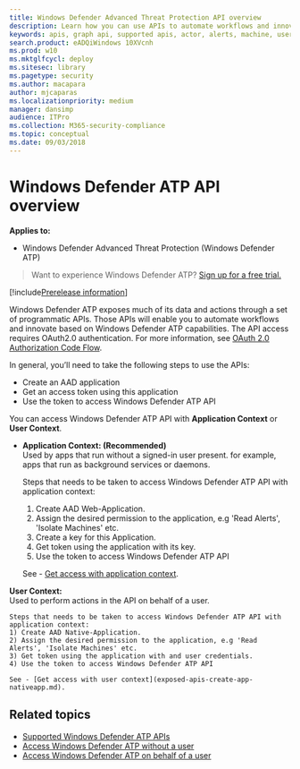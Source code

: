 ```yaml
---
title: Windows Defender Advanced Threat Protection API overview  
description: Learn how you can use APIs to automate workflows and innovate based on Windows Defender ATP capabilities
keywords: apis, graph api, supported apis, actor, alerts, machine, user, domain, ip, file, advanced hunting, query
search.product: eADQiWindows 10XVcnh
ms.prod: w10
ms.mktglfcycl: deploy
ms.sitesec: library
ms.pagetype: security
ms.author: macapara
author: mjcaparas
ms.localizationpriority: medium
manager: dansimp
audience: ITPro
ms.collection: M365-security-compliance 
ms.topic: conceptual
ms.date: 09/03/2018
---
```


# Windows Defender ATP API overview

**Applies to:**
- Windows Defender Advanced Threat Protection (Windows Defender ATP)


>Want to experience Windows Defender ATP? [Sign up for a free trial.](https://www.microsoft.com/en-us/WindowsForBusiness/windows-atp?ocid=docs-wdatp-exposedapis-abovefoldlink) 

[!include[Prerelease information](prerelease.md)]

Windows Defender ATP exposes much of its data and actions through a set of programmatic APIs. Those APIs will enable you to automate workflows and innovate based on Windows Defender ATP capabilities. The API access requires OAuth2.0 authentication. For more information, see [OAuth 2.0 Authorization Code Flow](https://docs.microsoft.com/en-us/azure/active-directory/develop/active-directory-v2-protocols-oauth-code).

In general, you’ll need to take the following steps to use the APIs:
- Create an AAD application
- Get an access token using this application
- Use the token to access Windows Defender ATP API


You can access Windows Defender ATP API with **Application Context** or **User Context**.

- **Application Context: (Recommended)** <br>
    Used by apps that run without a signed-in user present. for example, apps that run as background services or daemons.

	Steps that needs to be taken to access Windows Defender ATP API with application context:
	1) Create AAD Web-Application.
	2) Assign the desired permission to the application, e.g 'Read Alerts', 'Isolate Machines' etc. 
	3) Create a key for this Application.
	4) Get token using the application with its key.
	5) Use the token to access Windows Defender ATP API

	See - [Get access with application context](exposed-apis-create-app-webapp.md).


**User Context:** <br>
    Used to perform actions in the API on behalf of a user.

	Steps that needs to be taken to access Windows Defender ATP API with application context:
	1) Create AAD Native-Application.
	2) Assign the desired permission to the application, e.g 'Read Alerts', 'Isolate Machines' etc. 
	3) Get token using the application with and user credentials.
	4) Use the token to access Windows Defender ATP API

	See - [Get access with user context](exposed-apis-create-app-nativeapp.md).


## Related topics
- [Supported Windows Defender ATP APIs](exposed-apis-list.md)
- [Access Windows Defender ATP without a user](exposed-apis-create-app-webapp.md)
- [Access Windows Defender ATP on behalf of a user](exposed-apis-create-app-nativeapp.md)
